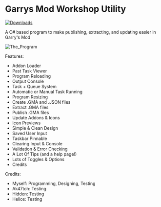 # Garrys Mod Workshop Utility

[![Downloads](https://img.shields.io/badge/downloads-10%2B-brightgreen.svg)](https://github.com/DefyTheRush/Garrys-Mod-Workshop-Utility/releases)

A C# based program to make publishing, extracting, and updating easier in Garry's Mod

![The_Program](https://i.imgur.com/I6CBUbq.jpg)

Features:
- Addon Loader
- Past Task Viewer
- Program Reloading
- Output Console
- Task + Queue System
- Automatic or Manual Task Running
- Program Resizing
- Create .GMA and .JSON files
- Extract .GMA files
- Publish .GMA files
- Update Addons & Icons
- Icon Previews
- Simple & Clean Design
- Saved User Input
- Taskbar Pinnable
- Clearing Input & Console
- Validation & Error Checking
- A Lot Of Tips (and a help page!)
- Lots of Toggles & Options
- Credits

Credits:
- Myself: Programming, Designing, Testing
- Ak47toh: Testing
- Hidden: Testing
- Helios: Testing
